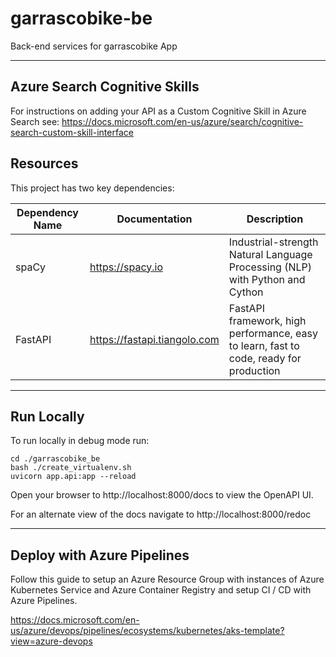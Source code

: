 # garrascobike-be

Back-end services for garrascobike App

---

## Azure Search Cognitive Skills

For instructions on adding your API as a Custom Cognitive Skill in Azure Search see:
https://docs.microsoft.com/en-us/azure/search/cognitive-search-custom-skill-interface

## Resources

This project has two key dependencies:

| Dependency Name | Documentation                | Description                                                                            |
|-----------------|------------------------------|----------------------------------------------------------------------------------------|
| spaCy           | https://spacy.io             | Industrial-strength Natural Language Processing (NLP) with Python and Cython           |
| FastAPI         | https://fastapi.tiangolo.com | FastAPI framework, high performance, easy to learn, fast to code, ready for production |

---

## Run Locally

To run locally in debug mode run:

```
cd ./garrascobike_be
bash ./create_virtualenv.sh
uvicorn app.api:app --reload
```

Open your browser to http://localhost:8000/docs to view the OpenAPI UI.

For an alternate view of the docs navigate to http://localhost:8000/redoc

---

## Deploy with Azure Pipelines

Follow this guide to setup an Azure Resource Group with instances of Azure Kubernetes Service and Azure Container Registry and setup CI / CD with
Azure Pipelines.

https://docs.microsoft.com/en-us/azure/devops/pipelines/ecosystems/kubernetes/aks-template?view=azure-devops
